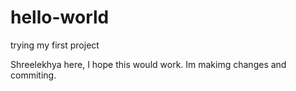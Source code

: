 # hello-world
trying my first project

Shreelekhya here, I hope this would work.
Im makimg changes and commiting.
